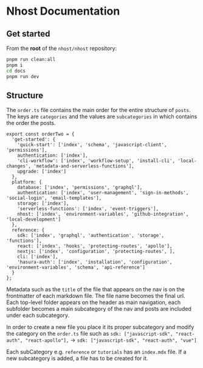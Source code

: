 # Nhost Documentation

## Get started

From the **root** of the `nhost/nhost` repository:

```bash
pnpm run clean:all
pnpm i
cd docs
pnpm run dev
```


## Structure

The `order.ts` file contains the main order for the entire structure of `posts`. The keys are `categories` and the values are `subcategories` in which contains the order the posts.

```
export const orderTwo = {
  'get-started': {
    'quick-start': ['index', 'schema', 'javascript-client', 'permissions'],
    authentication: ['index'],
    'cli-workflow': ['index', 'workflow-setup', 'install-cli', 'local-changes', 'metadata-and-serverless-functions'],
    upgrade: ['index']
  },
  platform: {
    database: ['index', 'permissions', 'graphql'],
    authentication: ['index', 'user-management', 'sign-in-methods', 'social-login', 'email-templates'],
    storage: ['index'],
    'serverless-functions': ['index', 'event-triggers'],
    nhost: ['index', 'environment-variables', 'github-integration', 'local-development']
  },
  reference: {
    sdk: ['index', 'graphql', 'authentication', 'storage', 'functions'],
    react: ['index', 'hooks', 'protecting-routes', 'apollo'],
    nextjs: ['index', 'configuration', 'protecting-routes', ],
    cli: ['index'],
    'hasura-auth': ['index', 'installation', 'configuration', 'environment-variables', 'schema', 'api-reference']
  }
};
```

Metadata such as the `title` of the file that appears on the nav is on the frontmatter of each markdown file. The file name becomes the final url. Each top-level folder appears on the header as main navigation, each subfolder becomes a main subcategory of the nav and posts are included under each subcategory.

In order to create a new file you place it its proper subcategory and modify the category on the `order.ts` file such as `sdk: ["javascript-sdk", "react-auth", "react-apollo"],` -> `sdk: ["javascript-sdk", "react-auth", "vue"]`

Each subCategory e.g. `reference` or `tutorials` has an `index.mdx` file. If a new subcategory is added, a file has to be created for it.
